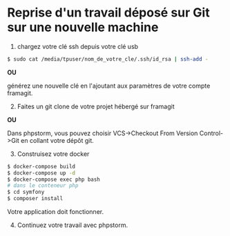 # Reprise d'un travail déposé sur Git sur une nouvelle machine

1. chargez votre clé ssh depuis votre clé usb

```sh
$ sudo cat /media/tpuser/nom_de_votre_cle/.ssh/id_rsa | ssh-add -

```
**OU**

générez une nouvelle clé en l'ajoutant aux paramètres de votre compte framagit.

2. Faites un git clone de votre projet hébergé sur framagit

**OU**

Dans phpstorm, vous pouvez choisir VCS->Checkout From Version Control->Git en collant votre dépôt git.

3. Construisez votre docker

``` sh
$ docker-compose build
$ docker-compose up -d
$ docker-compose exec php bash
# dans le conteneur php
$ cd symfony
$ composer install
```
Votre application doit fonctionner.

4. Continuez votre travail avec phpstorm.
